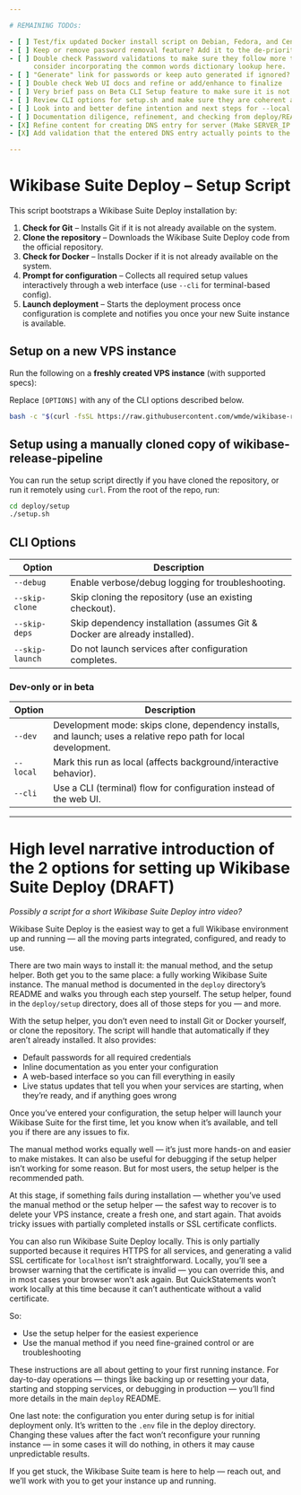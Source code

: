 ```yaml
---

# REMAINING TODOs:

- [ ] Test/fix updated Docker install script on Debian, Fedora, and CentOS
- [ ] Keep or remove password removal feature? Add it to the de-prioritized CLI version?
- [ ] Double check Password validations to make sure they follow more tightly MediaWiki + MariaDB requirements,
      consider incorporating the common words dictionary lookup here.
- [ ] "Generate" link for passwords or keep auto generated if ignored?
- [ ] Double check Web UI docs and refine or add/enhance to finalize
- [ ] Very brief pass on Beta CLI Setup feature to make sure it is not fundamentally broken after recent updates
- [ ] Review CLI options for setup.sh and make sure they are coherent and not too overlapping (--dev in particular)
- [ ] Look into and better define intention and next steps for --local / LOCALHOST CLI flag 
- [ ] Documentation diligence, refinement, and checking from deploy/README.md through to deploy/setup/README.md
- [X] Refine content for creating DNS entry for server (Make SERVER_IP visible, etc)
- [X] Add validation that the entered DNS entry actually points to the expected SERVER_IP

---
```


# Wikibase Suite Deploy – Setup Script

This script bootstraps a Wikibase Suite Deploy installation by:

1. **Check for Git** – Installs Git if it is not already available on the system.  
2. **Clone the repository** – Downloads the Wikibase Suite Deploy code from the official repository.  
3. **Check for Docker** – Installs Docker if it is not already available on the system.  
4. **Prompt for configuration** – Collects all required setup values interactively through a web interface (use `--cli` for terminal-based config).  
5. **Launch deployment** – Starts the deployment process once configuration is complete and notifies you once your new Suite instance is available.

## Setup on a new VPS instance

Run the following on a **freshly created VPS instance** (with supported specs):

Replace `[OPTIONS]` with any of the CLI options described below.

```bash
bash -c "$(curl -fsSL https://raw.githubusercontent.com/wmde/wikibase-release-pipeline/refs/heads/deploy-setup-script/deploy/setup/setup.sh) -- [OPTIONS]"
```

## Setup using a manually cloned copy of wikibase-release-pipeline

You can run the setup script directly if you have cloned the repository, or run it remotely using `curl`. From the root of the repo, run:

```bash
cd deploy/setup
./setup.sh
```

## CLI Options

| Option           | Description |
|------------------|-------------|
| `--debug`        | Enable verbose/debug logging for troubleshooting. |
| `--skip-clone`   | Skip cloning the repository (use an existing checkout). |
| `--skip-deps`    | Skip dependency installation (assumes Git & Docker are already installed). |
| `--skip-launch`  | Do not launch services after configuration completes. |

### Dev-only or in beta

| Option           | Description |
|------------------|-------------|
| `--dev`          | Development mode: skips clone, dependency installs, and launch; uses a relative repo path for local development. |
| `--local`        | Mark this run as local (affects background/interactive behavior).|
| `--cli`          | Use a CLI (terminal) flow for configuration instead of the web UI. |

---

# High level narrative introduction of the 2 options for setting up Wikibase Suite Deploy (DRAFT)

*Possibly a script for a short Wikibase Suite Deploy intro video?*

Wikibase Suite Deploy is the easiest way to get a full Wikibase environment up and running — all the moving parts integrated, configured, and ready to use.

There are two main ways to install it: the manual method, and the setup helper. Both get you to the same place: a fully working Wikibase Suite instance. The manual method is documented in the `deploy` directory’s README and walks you through each step yourself. The setup helper, found in the `deploy/setup` directory, does all of those steps for you — and more.

With the setup helper, you don’t even need to install Git or Docker yourself, or clone the repository. The script will handle that automatically if they aren’t already installed. It also provides:

- Default passwords for all required credentials
- Inline documentation as you enter your configuration
- A web-based interface so you can fill everything in easily
- Live status updates that tell you when your services are starting, when they’re ready, and if anything goes wrong

Once you’ve entered your configuration, the setup helper will launch your Wikibase Suite for the first time, let you know when it’s available, and tell you if there are any issues to fix.

The manual method works equally well — it’s just more hands-on and easier to make mistakes. It can also be useful for debugging if the setup helper isn’t working for some reason. But for most users, the setup helper is the recommended path.

At this stage, if something fails during installation — whether you’ve used the manual method or the setup helper — the safest way to recover is to delete your VPS instance, create a fresh one, and start again. That avoids tricky issues with partially completed installs or SSL certificate conflicts.

You can also run Wikibase Suite Deploy locally. This is only partially supported because it requires HTTPS for all services, and generating a valid SSL certificate for `localhost` isn’t straightforward. Locally, you’ll see a browser warning that the certificate is invalid — you can override this, and in most cases your browser won’t ask again. But QuickStatements won’t work locally at this time because it can’t authenticate without a valid certificate.

So:

- Use the setup helper for the easiest experience
- Use the manual method if you need fine-grained control or are troubleshooting

These instructions are all about getting to your first running instance. For day-to-day operations — things like backing up or resetting your data, starting and stopping services, or debugging in production — you’ll find more details in the main `deploy` README.

One last note: the configuration you enter during setup is for initial deployment only. It’s written to the `.env` file in the deploy directory. Changing these values after the fact won’t reconfigure your running instance — in some cases it will do nothing, in others it may cause unpredictable results.

If you get stuck, the Wikibase Suite team is here to help — reach out, and we’ll work with you to get your instance up and running.